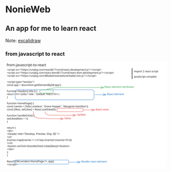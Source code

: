 # NonieWeb
## An app for me to learn react
Note: [excalidraw](https://excalidraw.com/#room=77de626d62eda9587d69,UKhaOeKF8da8B3R6roYLyA)
### from javascript to react
![](./docs/from-javascript-to-react.svg)